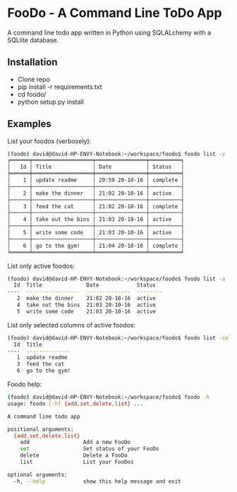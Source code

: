 FooDo - A Command Line ToDo App
===============================

A command line todo app written in Python using SQLALchemy with a SQLlite database.

Installation
------------
* Clone repo
* pip install -r requirements.txt
* cd foodo/
* python setup.py install

Examples
--------
List your foodos (verbosely):
```bash
(foodo) david@david-HP-ENVY-Notebook:~/workspace/foodo$ foodo list -v
╒══════╤═══════════════════╤════════════════╤══════════╕
│   Id │ Title             │ Date           │ Status   │
╞══════╪═══════════════════╪════════════════╪══════════╡
│    1 │ update readme     │ 20:59 20-10-16 │ complete │
├──────┼───────────────────┼────────────────┼──────────┤
│    2 │ make the dinner   │ 21:02 20-10-16 │ active   │
├──────┼───────────────────┼────────────────┼──────────┤
│    3 │ feed the cat      │ 21:02 20-10-16 │ complete │
├──────┼───────────────────┼────────────────┼──────────┤
│    4 │ take out the bins │ 21:03 20-10-16 │ active   │
├──────┼───────────────────┼────────────────┼──────────┤
│    5 │ write some code   │ 21:03 20-10-16 │ active   │
├──────┼───────────────────┼────────────────┼──────────┤
│    6 │ go to the gym!    │ 21:04 20-10-16 │ complete │
╘══════╧═══════════════════╧════════════════╧══════════╛
```

List only active foodos:
```bash
(foodo) david@david-HP-ENVY-Notebook:~/workspace/foodo$ foodo list -a
  Id  Title              Date            Status
----  -----------------  --------------  --------
   2  make the dinner    21:02 20-10-16  active
   4  take out the bins  21:03 20-10-16  active
   5  write some code    21:03 20-10-16  active
```

List only selected columns of active foodos:
```bash
(foodo) david@david-HP-ENVY-Notebook:~/workspace/foodo$ foodo list -col Id Title -c
  Id  Title
----  --------------
   1  update readme
   3  feed the cat
   6  go to the gym!
```

Foodo help:
```bash
(foodo) david@david-HP-ENVY-Notebook:~/workspace/foodo$ foodo -h
usage: foodo [-h] {add,set,delete,list} ...

A command line todo app

positional arguments:
  {add,set,delete,list}
    add                 Add a new FooDo
    set                 Set status of your FooDo
    delete              Delete a FooDo
    list                List your FooDos

optional arguments:
  -h, --help            show this help message and exit
```
